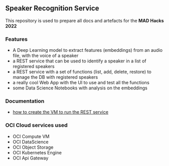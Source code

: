 ## Speaker Recognition Service
This repository is used to prepare all docs and artefacts for the **MAD Hacks 2022**

### Features
* A Deep Learning model to extract features (embeddings) from an audio file, with the voice of a speaker
* a REST service that can be used to identify a speaker in a list of registered speakers
* a REST service with a set of functions (list, add, delete, restore) to manage the DB with registered speakers
* a really cool Web App with the UI to use and test all the functions
* some Data Science Notebooks with analysis on the embeddings

### Documentation
* [how to create the VM to run the REST service](./vm-creation.md)

### OCI Cloud services used
* OCI Compute VM
* OCI DataScience
* OCI Object Storage
* OCI Kubernetes Engine
* OCI Api Gateway


